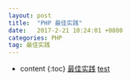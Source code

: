 ```yaml
---
layout: post
title:  "PHP 最佳实践"
date:   2017-2-21 10:24:01 +0800
categories: PHP
tag: 最佳实践
---
```


* content
{:toc}
[最佳实践](https://lintaoonline.github.io/html/test.html)
[test](www.baidu.com)